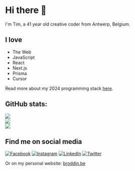 # Hi there 👋
I'm Tim, a 41 year old creative coder from Antwerp, Belgium. 
## I love
- The Web
- JavaScript
- React
- Next.js
- Prisma
- Cursor

Read more about my 2024 programming stack [here]([https://broddin.be/2023/05/08/my-2023-programming-stack/](https://www.broddin.be/my-2024-programming-stack/)).


## GitHub stats:
![](https://github-readme-stats.vercel.app/api?username=timbroddin&theme=monokai&hide_border=false&include_all_commits=true&count_private=true)<br/>
![](https://github-readme-streak-stats.herokuapp.com/?user=timbroddin&theme=city_light&hide_border=false)<br/>
![](https://github-readme-stats.vercel.app/api/top-langs/?username=timbroddin&theme=city_light&hide_border=false&include_all_commits=true&count_private=true&layout=compact)

## Find me on social media
[![Facebook](https://img.shields.io/badge/Facebook-%231877F2.svg?logo=Facebook&logoColor=white)](https://facebook.com/timbroddin) [![Instagram](https://img.shields.io/badge/Instagram-%23E4405F.svg?logo=Instagram&logoColor=white)](https://instagram.com/timbroddin) [![LinkedIn](https://img.shields.io/badge/LinkedIn-%230077B5.svg?logo=linkedin&logoColor=white)](https://linkedin.com/in/timbroddin)  [![Twitter](https://img.shields.io/badge/Twitter-%231DA1F2.svg?logo=Twitter&logoColor=white)](https://twitter.com/timbroddin)

Or on my personal website: [broddin.be](https://broddin.be)

